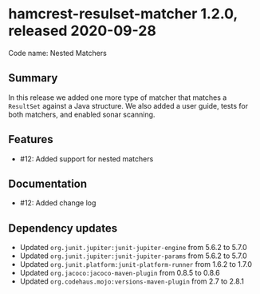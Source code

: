# hamcrest-resulset-matcher 1.2.0, released 2020-09-28
 
Code name: Nested Matchers
 
## Summary
 
In this release we added one more type of matcher that matches a `ResultSet` against a Java structure.
We also added a user guide, tests for both matchers, and enabled sonar scanning.

## Features
 
* #12: Added support for nested matchers

## Documentation

* #12: Added change log

## Dependency updates

* Updated `org.junit.jupiter:junit-jupiter-engine` from 5.6.2 to 5.7.0
* Updated `org.junit.jupiter:junit-jupiter-params` from 5.6.2 to 5.7.0
* Updated `org.junit.platform:junit-platform-runner` from 1.6.2 to 1.7.0
* Updated `org.jacoco:jacoco-maven-plugin` from 0.8.5 to 0.8.6
* Updated `org.codehaus.mojo:versions-maven-plugin` from 2.7 to 2.8.1

